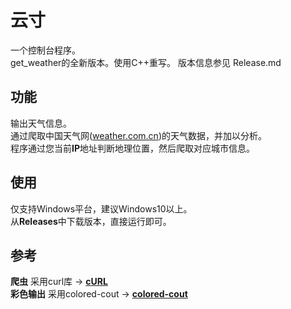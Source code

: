 # 云寸  
一个控制台程序。  
get_weather的全新版本。使用C++重写。
版本信息参见 Release.md
## 功能  
输出天气信息。  
通过爬取中国天气网([weather.com.cn](http://weather.com.cn))的天气数据，并加以分析。  
程序通过您当前**IP**地址判断地理位置，然后爬取对应城市信息。  
## 使用
仅支持Windows平台，建议Windows10以上。  
从**Releases**中下载版本，直接运行即可。  
## 参考
**爬虫** 采用curl库 ->  **[cURL](https://github.com/curl/curl)**  
**彩色输出** 采用colored-cout -> **[colored-cout](https://github.com/yurablok/colored-cout/)**


